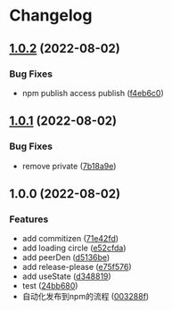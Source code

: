 # Changelog

## [1.0.2](https://github.com/sklme/vue2-stated-box/compare/v1.0.1...v1.0.2) (2022-08-02)


### Bug Fixes

* npm publish access publish ([f4eb6c0](https://github.com/sklme/vue2-stated-box/commit/f4eb6c07fdece2428f6939285efbc15bda288858))

## [1.0.1](https://github.com/sklme/vue2-stated-box/compare/v1.0.0...v1.0.1) (2022-08-02)


### Bug Fixes

* remove private ([7b18a9e](https://github.com/sklme/vue2-stated-box/commit/7b18a9e024a844e3de96ecc04d6600b1cf8fb754))

## 1.0.0 (2022-08-02)


### Features

* add commitizen ([71e42fd](https://github.com/sklme/vue2-stated-box/commit/71e42fd39e2f49c1b945e67fc8e433c82c4c367a))
* add loading circle ([e52cfda](https://github.com/sklme/vue2-stated-box/commit/e52cfdae7310cef5cc56f52e4bd1700894aab6a6))
* add peerDen ([d5136be](https://github.com/sklme/vue2-stated-box/commit/d5136be50a1492aa2987850acc61584ea344b31f))
* add release-please ([e75f576](https://github.com/sklme/vue2-stated-box/commit/e75f576b34e7dcc7578bd09057713e4a64c7a8e1))
* add useState ([d348819](https://github.com/sklme/vue2-stated-box/commit/d3488192c03dd685744130b6ed399d7bbf5765b7))
* test ([24bb680](https://github.com/sklme/vue2-stated-box/commit/24bb680e97497472018f2097009a9d5057e4b015))
* 自动化发布到npm的流程 ([003288f](https://github.com/sklme/vue2-stated-box/commit/003288f43c92fad28b773073bc8f2f57f0449395))
